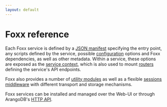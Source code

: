 ```yaml
---
layout: default
---
```

Foxx reference
==============

Each Foxx service is defined by a [JSON manifest](Manifest.md)
specifying the entry point, any scripts defined by the service,
possible [configuration](Configuration.md) options and Foxx dependencies,
as well as other metadata. Within a service, these options are exposed as the
[service context](Context.md), which is also used to mount
[routers](Routers/README.md) defining the service's API endpoints.

Foxx also provides a number of [utility modules](Modules/README.md)
as well as a flexible [sessions middleware](Sessions/README.md)
with different transport and storage mechanisms.

Foxx services can be installed and managed over the Web-UI or through
ArangoDB's [HTTP API](../../../HTTP/Foxx/Management.html).
